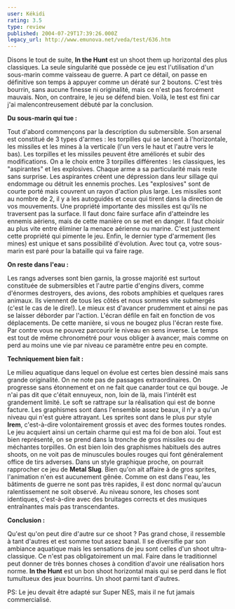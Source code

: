 ```yaml
---
user: Kékidi
rating: 3.5
type: review
published: 2004-07-29T17:39:26.000Z
legacy_url: http://www.emunova.net/veda/test/636.htm
---
```

Disons le tout de suite, **In the Hunt** est un shoot them up horizontal des plus classiques. La seule singularité que possède ce jeu est l'utilisation d'un sous-marin comme vaisseau de guerre. A part ce détail, on passe en définitive son temps à appuyer comme un dératé sur 2 boutons. C'est très bourrin, sans aucune finesse ni originalité, mais ce n'est pas forcément mauvais. Non, on contraire, le jeu se défend bien. Voilà, le test est fini car j'ai malencontreusement débuté par la conclusion.  

  

**Du sous-marin qui tue :**  

  

Tout d'abord commençons par la description du submersible. Son arsenal est constitué de 3 types d'armes : les torpilles qui se lancent à l'horizontale, les missiles et les mines à la verticale (l'un vers le haut et l'autre vers le bas). Les torpilles et les missiles peuvent être améliorés et subir des modifications. On a le choix entre 3 torpilles différentes : les classiques, les "aspirantes" et les explosives. Chaque arme a sa particularité mais reste sans surprise. Les aspirantes créent une dépression dans leur sillage qui endommage ou détruit les ennemis proches. Les "explosives" sont de courte porté mais couvrent un rayon d'action plus large. Les missiles sont au nombre de 2, il y a les autoguidés et ceux qui tirent dans la direction de vos mouvements. Une propriété importante des missiles est qu'ils ne traversent pas la surface. Il faut donc faire surface afin d'atteindre les ennemis aériens, mais de cette manière on se met en danger. Il faut choisir au plus vite entre éliminer la menace aérienne ou marine. C'est justement cette propriété qui pimente le jeu. Enfin, le dernier type d'armement (les mines) est unique et sans possibilité d'évolution. Avec tout ça, votre sous-marin est paré pour la bataille qui va faire rage.  

  

**On reste dans l'eau :**  

  

Les rangs adverses sont bien garnis, la grosse majorité est surtout constituée de submersibles et l'autre partie d'engins divers, comme d'énormes destroyers, des avions, des robots amphibies et quelques rares animaux. Ils viennent de tous les côtés et nous sommes vite submergés (c'est le cas de le dire!). Le mieux est d'avancer prudemment et ainsi ne pas se laisser déborder par l'action. L'écran défile en fait en fonction de vos déplacements. De cette manière, si vous ne bougez plus l'écran reste fixe. Par contre vous ne pouvez parcourir le niveau en sens inverse. Le temps est tout de même chronométré pour vous obliger à avancer, mais comme on perd au moins une vie par niveau ce paramètre entre peu en compte.  

  

**Techniquement bien fait :**  

  

Le milieu aquatique dans lequel on évolue est certes bien dessiné mais sans grande originalité. On ne note pas de passages extraordinaires. On progresse sans étonnement et on ne fait que canarder tout ce qui bouge. Je n'ai pas dit que c'était ennuyeux, non, loin de là, mais l'intérêt est grandement limité. Le soft se rattrape sur la réalisation qui est de bonne facture. Les graphismes sont dans l'ensemble assez beaux, il n'y a qu'un niveau qui n'est guère attrayant. Les sprites sont dans le plus pur style **Irem**, c'est-à-dire volontairement grossis et avec des formes toutes rondes. Le jeu acquiert ainsi un certain charme qui est ma foi de bon aloi. Tout est bien représenté, on se prend dans la tronche de gros missiles ou de méchantes torpilles. On est bien loin des graphismes habituels des autres shoots, on ne voit pas de minuscules boules rouges qui font généralement office de tirs adverses. Dans un style graphique proche, on pourrait rapprocher ce jeu de **Metal Slug**. Bien qu'on ait affaire à de gros sprites, l'animation n'en est aucunement gênée. Comme on est dans l'eau, les bâtiments de guerre ne sont pas très rapides, il est donc normal qu'aucun ralentissement ne soit observé. Au niveau sonore, les choses sont identiques, c'est-à-dire avec des bruitages corrects et des musiques entraînantes mais pas transcendantes.  

  

**Conclusion :**  

  

Qu'est qu'on peut dire d'autre sur ce shoot ? Pas grand chose, il ressemble à tant d'autres et est somme tout assez banal. Il se diversifie par son ambiance aquatique mais les sensations de jeu sont celles d'un shoot ultra-classique. Ce n'est pas obligatoirement un mal. Faire dans le traditionnel peut donner de très bonnes choses à condition d'avoir une réalisation hors norme. **In the Hunt** est un bon shoot horizontal mais qui se perd dans le flot tumultueux des jeux bourrins. Un shoot parmi tant d'autres.  

  

PS: Le jeu devait être adapté sur Super NES, mais il ne fut jamais commercialisé.